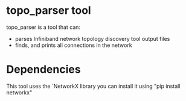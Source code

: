 topo_parser tool
==========

topo_parser is a tool that can:

- parses Infiniband network topology discovery tool output files
- finds, and prints all connections in the network


Dependencies
============

This tool uses the `NetworkX library 
you can install it using "pip install networkx"
